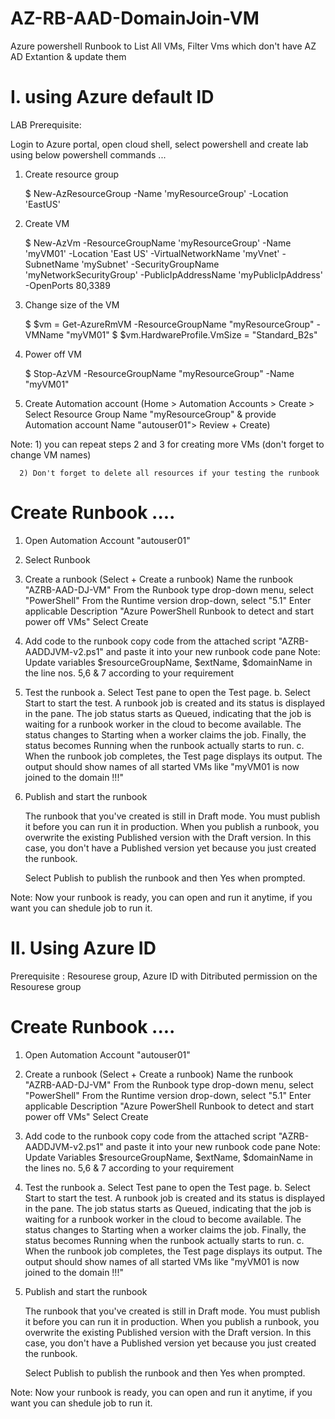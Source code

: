 # AZ-RB-AAD-DomainJoin-VM

Azure powershell Runbook to List All VMs, Filter Vms which don't have AZ AD Extantion & update them

# I. using Azure default ID

LAB Prerequisite:

Login to Azure portal, open cloud shell, select powershell and create lab using below powershell commands ...

1. Create resource group

      $ New-AzResourceGroup -Name 'myResourceGroup' -Location 'EastUS'

2. Create VM

      $ New-AzVm -ResourceGroupName 'myResourceGroup' -Name 'myVM01' -Location 'East US'  -VirtualNetworkName 'myVnet' -SubnetName 'mySubnet' -SecurityGroupName 'myNetworkSecurityGroup' -PublicIpAddressName 'myPublicIpAddress' -OpenPorts 80,3389

3. Change size of the VM

      $ $vm = Get-AzureRmVM -ResourceGroupName "myResourceGroup" -VMName "myVM01"
      $ $vm.HardwareProfile.VmSize = "Standard_B2s"

4. Power off VM

      $ Stop-AzVM -ResourceGroupName "myResourceGroup" -Name "myVM01"

5. Create Automation account (Home > Automation Accounts > Create > Select Resource Group Name "myResourceGroup" & provide Automation account Name "autouser01"> Review + Create)

Note: 1) you can repeat steps 2 and 3 for creating more VMs (don't forget to change VM names)

      2) Don't forget to delete all resources if your testing the runbook

# Create Runbook ....

1. Open Automation Account "autouser01"

2. Select Runbook

3. Create a runbook (Select + Create a runbook)
    Name the runbook "AZRB-AAD-DJ-VM"
    From the Runbook type drop-down menu, select "PowerShell"
    From the Runtime version drop-down, select "5.1"
    Enter applicable Description "Azure PowerShell Runbook to detect and start power off VMs"
    Select Create
    
4. Add code to the runbook
    copy code from the attached script "AZRB-AADDJVM-v2.ps1" and paste it into your new runbook code pane 
    Note: Update variables $resourceGroupName, $extName, $domainName in the line nos. 5,6 & 7 according to your requirement
    
5. Test the runbook
    a. Select Test pane to open the Test page.
    b. Select Start to start the test. A runbook job is created and its status is displayed in the pane.
    The job status starts as Queued, indicating that the job is waiting for a runbook worker in the cloud to become available. 
    The status changes to Starting when a worker claims the job. Finally, the status becomes Running when the runbook actually starts to run.
    c. When the runbook job completes, the Test page displays its output. The output should show names of all started VMs like "myVM01 is now joined to the domain !!!"
    
6. Publish and start the runbook

    The runbook that you've created is still in Draft mode. You must publish it before you can run it in production. 
    When you publish a runbook, you overwrite the existing Published version with the Draft version. In this case, you don't have a Published version yet because 
    you just created the runbook.

    Select Publish to publish the runbook and then Yes when prompted.
  
 Note: Now your runbook is ready, you can open and run it anytime, if you want you can shedule job to run it.
 


# II. Using Azure ID

Prerequisite : Resourese group, Azure ID with Ditributed permission on the Resourese group

# Create Runbook ....

1. Open Automation Account "autouser01"

3. Create a runbook (Select + Create a runbook)
    Name the runbook "AZRB-AAD-DJ-VM"
    From the Runbook type drop-down menu, select "PowerShell"
    From the Runtime version drop-down, select "5.1"
    Enter applicable Description "Azure PowerShell Runbook to detect and start power off VMs"
    Select Create
    
4. Add code to the runbook
    copy code from the attached script "AZRB-AADDJVM-v2.ps1" and paste it into your new runbook code pane 
    Note: Update Variables $resourceGroupName, $extName, $domainName in the lines no. 5,6 & 7 according to your requirement
    
5. Test the runbook
    a. Select Test pane to open the Test page.
    b. Select Start to start the test. A runbook job is created and its status is displayed in the pane.
    The job status starts as Queued, indicating that the job is waiting for a runbook worker in the cloud to become available. 
    The status changes to Starting when a worker claims the job. Finally, the status becomes Running when the runbook actually starts to run.
    c. When the runbook job completes, the Test page displays its output. The output should show names of all started VMs like "myVM01 is now joined to the domain !!!"
    
6. Publish and start the runbook

    The runbook that you've created is still in Draft mode. You must publish it before you can run it in production. 
    When you publish a runbook, you overwrite the existing Published version with the Draft version. In this case, you don't have a Published version yet because 
    you just created the runbook.

    Select Publish to publish the runbook and then Yes when prompted.
  
 Note: Now your runbook is ready, you can open and run it anytime, if you want you can shedule job to run it.
 

